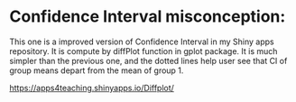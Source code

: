 # Confidence Interval misconception:
This one is a improved version of Confidence Interval in my Shiny apps repository.
It is compute by diffPlot function in gplot package. It is much simpler than the previous
one, and the dotted lines help user see that CI of group means depart from the mean
of group 1.

https://apps4teaching.shinyapps.io/Diffplot/

